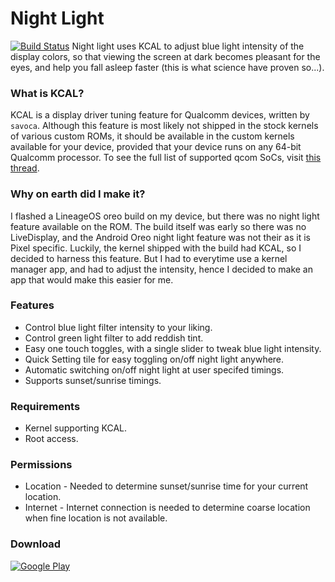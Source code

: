 # Night Light
[![Build Status](https://travis-ci.org/corphish/NightLight.svg?branch=master)](https://travis-ci.org/corphish/NightLight)
Night light uses KCAL to adjust blue light intensity of the display colors, so that viewing the screen at dark becomes pleasant for the eyes, and help you fall asleep faster (this is what science have proven so...).

### What is KCAL?
KCAL is a display driver tuning feature for Qualcomm devices, written by `savoca`. Although this feature is most likely not shipped in the stock kernels of various custom ROMs, it should be available in the custom kernels available for your device, provided that your device runs on any 64-bit Qualcomm processor. To see the full list of supported qcom SoCs, visit [this thread](https://forum.xda-developers.com/android/software-hacking/dev-kcal-advanced-color-control-t3032080).

### Why on earth did I make it?
I flashed a LineageOS oreo build on my device, but there was no night light feature available on the ROM. The build itself was early so there was no LiveDisplay, and the Android Oreo night light feature was not their as it is Pixel specific. Luckily, the kernel shipped with the build had KCAL, so I decided to harness this feature. But I had to everytime use a kernel manager app, and had to adjust the intensity, hence I decided to make an app that would make this easier for me.

### Features
* Control blue light filter intensity to your liking.
* Control green light filter to add reddish tint.
* Easy one touch toggles, with a single slider to tweak blue light intensity.
* Quick Setting tile for easy toggling on/off night light anywhere.
* Automatic switching on/off night light at user specifed timings.
* Supports sunset/sunrise timings.

### Requirements
* Kernel supporting KCAL.
* Root access.

### Permissions
* Location - Needed to determine sunset/sunrise time for your current location.
* Internet - Internet connection is needed to determine coarse location when fine location is not available.

### Download
[![Google Play](http://developer.android.com/images/brand/en_generic_rgb_wo_60.png)](https://play.google.com/store/apps/details?id=com.corphish.nightlight.generic)
